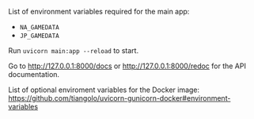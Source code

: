 List of environment variables required for the main app:
- `NA_GAMEDATA`
- `JP_GAMEDATA`

Run `uvicorn main:app --reload` to start.

Go to http://127.0.0.1:8000/docs or http://127.0.0.1:8000/redoc for the API documentation.

List of optional enviroment variables for the Docker image: https://github.com/tiangolo/uvicorn-gunicorn-docker#environment-variables
